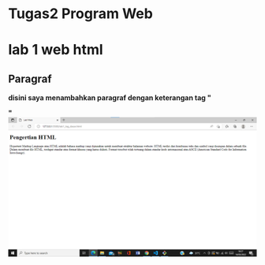 #  Tugas2 Program Web 
# lab 1 web html
## Paragraf
 **disini saya menambahkan paragraf dengan keterangan tag "<p>"**
 ![lab1web](ss/pengertian.png) 